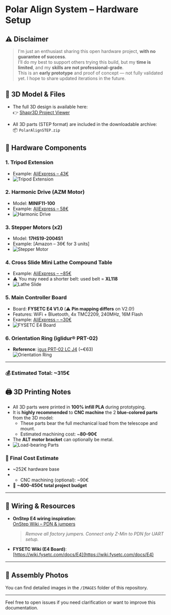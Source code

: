 # Polar Align System – Hardware Setup

## ⚠️ Disclaimer

> I'm just an enthusiast sharing this open hardware project, **with no guarantee of success**.  
> I’ll do my best to support others trying this build, but my **time is limited**, and my **skills are not professional-grade**.  
> This is an **early prototype** and proof of concept — not fully validated yet. I hope to share updated iterations in the future.

## 🧩 3D Model & Files

- The full 3D design is available here:  
  👉 [Shapr3D Project Viewer](https://collaborate.shapr3d.com/v/ZjITyAcu-yg3d5nvveWZC)

- All 3D parts (STEP format) are included in the downloadable archive:  
  📦 `PolarAlignSTEP.zip`

## 🛒 Hardware Components

### 1. Tripod Extension
- Example: [AliExpress – 43€](https://fr.aliexpress.com/item/1005008669077575.html)
- ![Tripod Extension](IMAGES/tripod-extension.jpg)

### 2. Harmonic Drive (AZM Motor)
- Model: **MINIF11-100**
- Example: [AliExpress – 58€](https://fr.aliexpress.com/item/1005007712296652.html)
- ![Harmonic Drive](IMAGES/harmonic-drive.jpg)

### 3. Stepper Motors (x2)
- Model: **17HS19-2004S1**
- Example: [Amazon – 36€ for 3 units]
- ![Stepper Motor](IMAGES/stepper.jpg)

### 4. Cross Slide Mini Lathe Compound Table
- Example: [AliExpress – ~85€](https://fr.aliexpress.com/item/1005004961267751.html)
- ⚠️ You may need a shorter belt: used belt = **XL118**
- ![Lathe Slide](IMAGES/lathe-slide.jpg)

### 5. Main Controller Board
- Board: **FYSETC E4 V1.0** (⚠️ **Pin mapping differs** on V2.0!)
- Features: WiFi + Bluetooth, 4x TMC2209, 240MHz, 16M Flash
- Example: [AliExpress – ~30€](https://fr.aliexpress.com/item/1005001704413148.html)
- ![FYSETC E4 Board](IMAGES/fysetc-e4.jpg)

### 6. Orientation Ring (iglidur® PRT-02)
- **Reference**: [igus PRT-02 LC J4](https://www.igus.fr/product/iglidur_PRT_02_LC_J4) (~€63)  
  ![Orientation Ring](IMAGES/orientation_ring.jpg)
---

### 💰 Estimated Total: ~**315€**

## 🖨️ 3D Printing Notes

- All 3D parts were printed in **100% infill PLA** during prototyping.
- It is **highly recommended** to **CNC machine** the 2 **blue-colored parts** from the 3D model:
  - These parts bear the full mechanical load from the telescope and mount.
  - Estimated machining cost: ~**80–90€**
- The **ALT motor bracket** can optionally be metal.
- ![Load-bearing Parts](IMAGES/load-bearing.jpg)

### 🧮 Final Cost Estimate

- ~252€ hardware base
- + CNC machining (optional): ~90€
- 🟰 **~400-450€ total project budget**

---

## 🔌 Wiring & Resources

- **OnStep E4 wiring inspiration**:  
  [OnStep Wiki – PDN & jumpers](https://onstep.groups.io/g/main/wiki/32747)
  > *Remove all factory jumpers. Connect only Z-Min to PDN for UART setup.*

- **FYSETC Wiki (E4 Board)**:  
  [https://wiki.fysetc.com/docs/E4](https://wiki.fysetc.com/docs/E4)

---

## 📸 Assembly Photos

You can find detailed images in the `/IMAGES` folder of this repository.

---

Feel free to open issues if you need clarification or want to improve this documentation.
